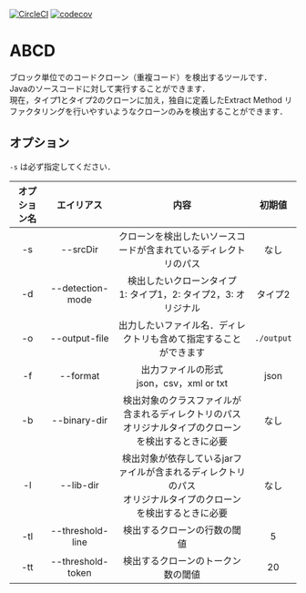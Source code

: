 [![CircleCI](https://circleci.com/gh/T45K/ABCD.svg?style=svg)](https://circleci.com/gh/T45K/ABCD) [![codecov](https://codecov.io/gh/T45K/ABCD/branch/master/graph/badge.svg)](https://codecov.io/gh/T45K/ABCD)

# ABCD
ブロック単位でのコードクローン（重複コード）を検出するツールです．<br>
Javaのソースコードに対して実行することができます．<br>
現在，タイプ1とタイプ2のクローンに加え，独自に定義したExtract Method リファクタリングを行いやすいようなクローンのみを検出することができます．

## オプション
`-s` は必ず指定してください．

|オプション名|エイリアス|内容|初期値| 
|:---:|:---:|:---:|:---:|
|-s|--srcDir|クローンを検出したいソースコードが含まれているディレクトリのパス|なし|
|-d|--detection-mode|検出したいクローンタイプ<br>1: タイプ1，2: タイプ2，3: オリジナル|タイプ2|
|-o|--output-file|出力したいファイル名．ディレクトリも含めて指定することができます| `./output`|
|-f|--format|出力ファイルの形式<br>json，csv，xml or txt|json|
|-b|--binary-dir|検出対象のクラスファイルが含まれるディレクトリのパス<br>オリジナルタイプのクローンを検出するときに必要|なし|
|-l|--lib-dir|検出対象が依存しているjarファイルが含まれるディレクトリのパス<br>オリジナルタイプのクローンを検出するときに必要|なし|
|-tl|--threshold-line|検出するクローンの行数の閾値|5|
|-tt|--threshold-token|検出するクローンのトークン数の閾値|20|
